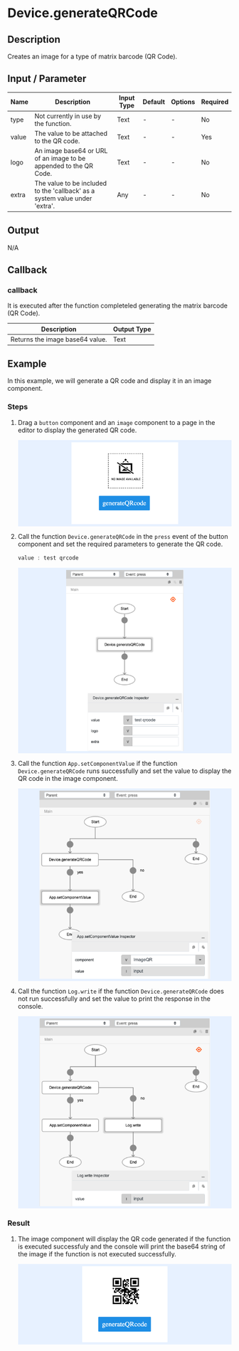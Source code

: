# Device.generateQRCode

## Description

Creates an image for a type of matrix barcode (QR Code).

## Input / Parameter

| Name | Description | Input Type | Default | Options | Required |
| ------ | ------ | ------ | ------ | ------ | ------ |
| type | Not currently in use by the function. | Text | - | - | No |
| value | The value to be attached to the QR code. | Text | - | - | Yes |
| logo | An image base64 or URL of an image to be appended to the QR Code. | Text | - | - | No |
| extra | The value to be included to the 'callback' as a system value under 'extra'. | Any | - | - | No |

## Output

N/A

## Callback

### callback

It is executed after the function completeled generating the matrix barcode (QR Code).

| Description | Output Type |
| ------ | ------ |
| Returns the image base64 value. | Text |

## Example

In this example, we will generate a QR code and display it in an image component.

### Steps

1. Drag a `button` component and an `image` component to a page in the editor to display the generated QR code.
  
    <div style="display:flex; align-items:center; justify-content:center; background-color: #E7F1FF;">
        <img src="./generateQRCode-step-1.png"
        style="width: 50%; padding: 5px;"/>
    </div>

2. Call the function `Device.generateQRCode` in the `press` event of the button component and set the required parameters to generate the QR code.

   ```js
   value : test qrcode
   ```
    <div style="display:flex; align-items:center; justify-content:center; background-color: #E7F1FF;">
        <img src="./generateQRCode-step-2.png"
        style="width: 55%; padding: 5px;"/>
    </div>

3. Call the function `App.setComponentValue` if the function `Device.generateQRCode` runs successfully and set the value to display the QR code in the image component.

    <div style="display:flex; align-items:center; justify-content:center; background-color: #E7F1FF;">
        <img src="./generateQRCode-step-3.png"
        style="width: 80%; padding: 5px;"/>
    </div>

4. Call the function `Log.write` if the function `Device.generateQRCode` does not run successfully and set the value to print the response in the console. 
   
    <div style="display:flex; align-items:center; justify-content:center; background-color: #E7F1FF;">
        <img src="./generateQRCode-step-4.png"
        style="width: 80%; padding: 5px;"/>
    </div>

### Result

1. The image component will display the QR code generated if the function is executed successfuly and the console will print the base64 string of the image if the function is not executed successfully. 

    <div style="display:flex; align-items:center; justify-content:center; background-color: #E7F1FF;">
        <img src="./generateQRCode-result-1.png"
        style="width: 40%; padding: 5px;"/>
    </div>